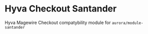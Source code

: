 # Hyva Checkout Santander

Hyva Magewire Checkout compatybility module for `aurora/module-santander`

